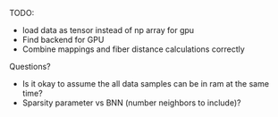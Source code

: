 TODO:

- load data as tensor instead of np array for gpu
- Find backend for GPU
- Combine mappings and fiber distance calculations correctly

Questions?

- Is it okay to assume the all data samples can be in ram at the same time?
- Sparsity parameter vs BNN (number neighbors to include)?
